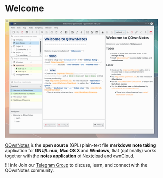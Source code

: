 
# Welcome

![Screenshot](assets/img/qownnotes.screenshot.png)

[QOwnNotes](https://www.qownnotes.org/) is the **open source** (GPL) plain-text file
**markdown note taking** application for **GNU/Linux**, **Mac OS X** and **Windows**, that
(optionally) works together with the [**notes application**](https://github.com/nextcloud/notes)
of [Nextcloud](https://nextcloud.com/) and [ownCloud](https://owncloud.org/).

!!! info
    Join our [Telegram Group](https://t.me/QOwnNotes) to discuss, learn, and connect with the QOwnNotes community.
